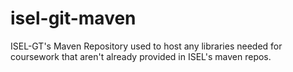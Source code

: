 # isel-git-maven
ISEL-GT's Maven Repository used to host any libraries needed for coursework that aren't already provided in ISEL's maven repos.

